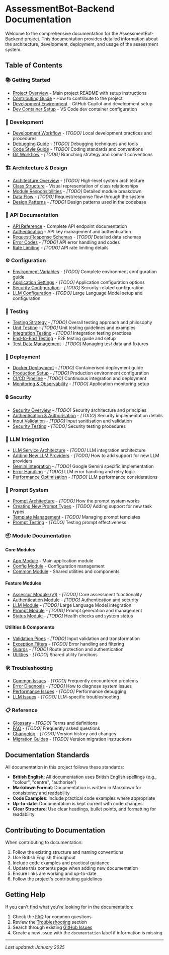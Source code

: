 # AssessmentBot-Backend Documentation

Welcome to the comprehensive documentation for the AssessmentBot-Backend project. This documentation provides detailed information about the architecture, development, deployment, and usage of the assessment system.

## Table of Contents

### 📚 Getting Started

- [Project Overview](../README.md) - Main project README with setup instructions
- [Contributing Guide](../CONTRIBUTING.md) - How to contribute to the project
- [Development Environment](copilot-environment.md) - GitHub Copilot and development setup
- [Dev Container Setup](../.devcontainer/README.md) - VS Code dev container configuration

### 🔧 Development

- [Development Workflow](development/workflow.md) - _[TODO]_ Local development practices and procedures
- [Debugging Guide](development/debugging.md) - _[TODO]_ Debugging techniques and tools
- [Code Style Guide](development/code-style.md) - _[TODO]_ Coding standards and conventions
- [Git Workflow](development/git-workflow.md) - _[TODO]_ Branching strategy and commit conventions

### 🏗️ Architecture & Design

- [Architecture Overview](architecture/overview.md) - _[TODO]_ High-level system architecture
- [Class Structure](design/ClassStructure.md) - Visual representation of class relationships
- [Module Responsibilities](architecture/modules.md) - _[TODO]_ Detailed module breakdown
- [Data Flow](architecture/data-flow.md) - _[TODO]_ Request/response flow through the system
- [Design Patterns](architecture/patterns.md) - _[TODO]_ Design patterns used in the codebase

### 🔌 API Documentation

- [API Reference](api/API_Documentation.md) - Complete API endpoint documentation
- [Authentication](auth/API_Key_Management.md) - API key management and authentication
- [Request/Response Schemas](api/schemas.md) - _[TODO]_ Detailed data schemas
- [Error Codes](api/error-codes.md) - _[TODO]_ API error handling and codes
- [Rate Limiting](api/rate-limiting.md) - _[TODO]_ API rate limiting details

### ⚙️ Configuration

- [Environment Variables](configuration/environment.md) - _[TODO]_ Complete environment configuration guide
- [Application Settings](configuration/settings.md) - _[TODO]_ Application configuration options
- [Security Configuration](configuration/security.md) - _[TODO]_ Security-related configuration
- [LLM Configuration](configuration/llm.md) - _[TODO]_ Large Language Model setup and configuration

### 🧪 Testing

- [Testing Strategy](testing/strategy.md) - _[TODO]_ Overall testing approach and philosophy
- [Unit Testing](testing/unit.md) - _[TODO]_ Unit testing guidelines and examples
- [Integration Testing](testing/integration.md) - _[TODO]_ Integration testing practices
- [End-to-End Testing](../test/README.md) - E2E testing guide and setup
- [Test Data Management](testing/test-data.md) - _[TODO]_ Managing test data and fixtures

### 🚀 Deployment

- [Docker Deployment](deployment/docker.md) - _[TODO]_ Containerised deployment guide
- [Production Setup](deployment/production.md) - _[TODO]_ Production environment configuration
- [CI/CD Pipeline](deployment/cicd.md) - _[TODO]_ Continuous integration and deployment
- [Monitoring & Observability](deployment/monitoring.md) - _[TODO]_ Application monitoring setup

### 🔒 Security

- [Security Overview](security/overview.md) - _[TODO]_ Security architecture and principles
- [Authentication & Authorisation](security/auth.md) - _[TODO]_ Security implementation details
- [Input Validation](security/validation.md) - _[TODO]_ Input sanitisation and validation
- [Security Testing](security/testing.md) - _[TODO]_ Security testing procedures

### 🤖 LLM Integration

- [LLM Service Architecture](llm/architecture.md) - _[TODO]_ LLM integration architecture
- [Adding New LLM Providers](llm/providers.md) - _[TODO]_ How to add support for new LLM providers
- [Gemini Integration](llm/gemini.md) - _[TODO]_ Google Gemini specific implementation
- [Error Handling](llm/error-handling.md) - _[TODO]_ LLM error handling and retry logic
- [Performance Optimisation](llm/performance.md) - _[TODO]_ LLM performance considerations

### 📝 Prompt System

- [Prompt Architecture](prompts/architecture.md) - _[TODO]_ How the prompt system works
- [Creating New Prompt Types](prompts/new-types.md) - _[TODO]_ Adding support for new task types
- [Template Management](prompts/templates.md) - _[TODO]_ Managing prompt templates
- [Prompt Testing](prompts/testing.md) - _[TODO]_ Testing prompt effectiveness

### 📦 Module Documentation

#### Core Modules

- [App Module](modules/app.md) - Main application module
- [Config Module](modules/config.md) - Configuration management
- [Common Module](modules/common.md) - Shared utilities and components

#### Feature Modules

- [Assessor Module (v1)](modules/assessor.md) - _[TODO]_ Core assessment functionality
- [Authentication Module](modules/auth.md) - _[TODO]_ Authentication and security
- [LLM Module](modules/llm.md) - _[TODO]_ Large Language Model integration
- [Prompt Module](modules/prompt.md) - _[TODO]_ Prompt generation and management
- [Status Module](modules/status.md) - _[TODO]_ Health checks and system status

#### Utilities & Components

- [Validation Pipes](modules/pipes.md) - _[TODO]_ Input validation and transformation
- [Exception Filters](modules/filters.md) - _[TODO]_ Error handling and filtering
- [Guards](modules/guards.md) - _[TODO]_ Route protection and authentication
- [Utilities](modules/utilities.md) - _[TODO]_ Shared utility functions

### 🛠️ Troubleshooting

- [Common Issues](troubleshooting/common-issues.md) - _[TODO]_ Frequently encountered problems
- [Error Diagnosis](troubleshooting/diagnosis.md) - _[TODO]_ How to diagnose system issues
- [Performance Issues](troubleshooting/performance.md) - _[TODO]_ Performance debugging
- [LLM Issues](troubleshooting/llm.md) - _[TODO]_ LLM-specific troubleshooting

### 📋 Reference

- [Glossary](reference/glossary.md) - _[TODO]_ Terms and definitions
- [FAQ](reference/faq.md) - _[TODO]_ Frequently asked questions
- [Changelog](reference/changelog.md) - _[TODO]_ Version history and changes
- [Migration Guides](reference/migrations.md) - _[TODO]_ Version migration instructions

## Documentation Standards

All documentation in this project follows these standards:

- **British English**: All documentation uses British English spellings (e.g., "colour", "centre", "authorise")
- **Markdown Format**: Documentation is written in Markdown for consistency and readability
- **Code Examples**: Include practical code examples where appropriate
- **Up-to-date**: Documentation is kept current with code changes
- **Clear Structure**: Use clear headings, bullet points, and formatting for readability

## Contributing to Documentation

When contributing to documentation:

1. Follow the existing structure and naming conventions
2. Use British English throughout
3. Include code examples and practical guidance
4. Update this contents page when adding new documentation
5. Ensure links are working and up-to-date
6. Follow the project's contributing guidelines

## Getting Help

If you can't find what you're looking for in the documentation:

1. Check the [FAQ](reference/faq.md) for common questions
2. Review the [Troubleshooting](troubleshooting/common-issues.md) section
3. Search through existing [GitHub Issues](https://github.com/h-arnold/AssessmentBot-Backend/issues)
4. Create a new issue with the `documentation` label if information is missing

---

_Last updated: January 2025_
